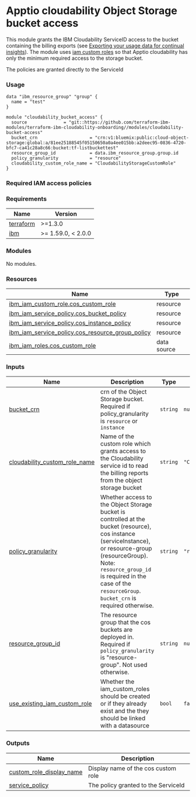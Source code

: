 <!-- Update the title -->
# Apptio cloudability Object Storage bucket access

<!-- Add a description of module(s) in this repo -->
This module grants the IBM Cloudability ServiceID access to the bucket containing the billing exports (see [Exporting your usage data for continual insights](https://cloud.ibm.com/docs/billing-usage?topic=billing-usage-exporting-your-usage&interface=terraform)). The module uses [iam custom roles](https://cloud.ibm.com/docs/account?topic=account-custom-roles&interface=ui) so that Apptio cloudability has only the minimum required access to the storage bucket.

The policies are granted directly to the ServiceId

### Usage

<!--
Add an example of the use of the module in the below code block.

Use real values instead of "var.<var_name>" or other placeholder values
unless real values don't help users know what to change.
-->


```hcl
data "ibm_resource_group" "group" {
  name = "test"
}

module "cloudability_bucket_access" {
  source              = "git::https://github.com/terraform-ibm-modules/terraform-ibm-cloudability-onboarding//modules/cloudability-bucket-access"
  bucket_crn                    = "crn:v1:bluemix:public:cloud-object-storage:global:a/81ee25188545f05150650a0a4ee015bb:a2deec95-0836-4720-bfc7-ca41c28a8c66:bucket:tf-listbuckettest"
  resource_group_id             = data.ibm_resource_group.group.id
  policy_granularity            = "resource"
  cloudability_custom_role_name = "CloudabilityStorageCustomRole"
}
```

### Required IAM access policies

<!-- PERMISSIONS REQUIRED TO RUN MODULE
If this module requires permissions, uncomment the following block and update
the sample permissions, following the format.
Replace the sample Account and IBM Cloud service names and roles with the
information in the console at
Manage > Access (IAM) > Access groups > Access policies.
-->

<!--
You need the following permissions to run this module.

- Account Management
    - **Sample Account Service** service
        - `Editor` platform access
        - `Manager` service access
    - IAM Services
        - **Sample Cloud Service** service
            - `Administrator` platform access
-->

<!-- NO PERMISSIONS FOR MODULE
If no permissions are required for the module, uncomment the following
statement instead the previous block.
-->

<!-- No permissions are needed to run this module.-->


<!-- The following content is automatically populated by the pre-commit hook -->
<!-- BEGINNING OF PRE-COMMIT-TERRAFORM DOCS HOOK -->
### Requirements

| Name | Version |
|------|---------|
| <a name="requirement_terraform"></a> [terraform](#requirement\_terraform) | >=1.3.0 |
| <a name="requirement_ibm"></a> [ibm](#requirement\_ibm) | >= 1.59.0, < 2.0.0 |

### Modules

No modules.

### Resources

| Name | Type |
|------|------|
| [ibm_iam_custom_role.cos_custom_role](https://registry.terraform.io/providers/IBM-Cloud/ibm/latest/docs/resources/iam_custom_role) | resource |
| [ibm_iam_service_policy.cos_bucket_policy](https://registry.terraform.io/providers/IBM-Cloud/ibm/latest/docs/resources/iam_service_policy) | resource |
| [ibm_iam_service_policy.cos_instance_policy](https://registry.terraform.io/providers/IBM-Cloud/ibm/latest/docs/resources/iam_service_policy) | resource |
| [ibm_iam_service_policy.cos_resource_group_policy](https://registry.terraform.io/providers/IBM-Cloud/ibm/latest/docs/resources/iam_service_policy) | resource |
| [ibm_iam_roles.cos_custom_role](https://registry.terraform.io/providers/IBM-Cloud/ibm/latest/docs/data-sources/iam_roles) | data source |

### Inputs

| Name | Description | Type | Default | Required |
|------|-------------|------|---------|:--------:|
| <a name="input_bucket_crn"></a> [bucket\_crn](#input\_bucket\_crn) | crn of the Object Storage bucket. Required if policy\_granularity is `resource` or `instance` | `string` | `null` | no |
| <a name="input_cloudability_custom_role_name"></a> [cloudability\_custom\_role\_name](#input\_cloudability\_custom\_role\_name) | Name of the custom role which grants access to the Cloudability service id to read the billing reports from the object storage bucket | `string` | `"CloudabilityStorageCustomRole"` | no |
| <a name="input_policy_granularity"></a> [policy\_granularity](#input\_policy\_granularity) | Whether access to the Object Storage bucket is controlled at the bucket (resource), cos instance (serviceInstance), or resource-group (resourceGroup). Note: `resource_group_id` is required in the case of the `resourceGroup`. `bucket_crn` is required otherwise. | `string` | `"resource"` | no |
| <a name="input_resource_group_id"></a> [resource\_group\_id](#input\_resource\_group\_id) | The resource group that the cos buckets are deployed in. Required if `policy_granularity` is "resource-group". Not used otherwise. | `string` | `null` | no |
| <a name="input_use_existing_iam_custom_role"></a> [use\_existing\_iam\_custom\_role](#input\_use\_existing\_iam\_custom\_role) | Whether the iam\_custom\_roles should be created or if they already exist and the they should be linked with a datasource | `bool` | `false` | no |

### Outputs

| Name | Description |
|------|-------------|
| <a name="output_custom_role_display_name"></a> [custom\_role\_display\_name](#output\_custom\_role\_display\_name) | Display name of the cos custom role |
| <a name="output_service_policy"></a> [service\_policy](#output\_service\_policy) | The policy granted to the ServiceId |
<!-- END OF PRE-COMMIT-TERRAFORM DOCS HOOK -->
